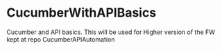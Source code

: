 # CucumberWithAPIBasics
Cucumber and API basics. This will be used for Higher version of the FW kept at repo CucumberAPIAutomation
